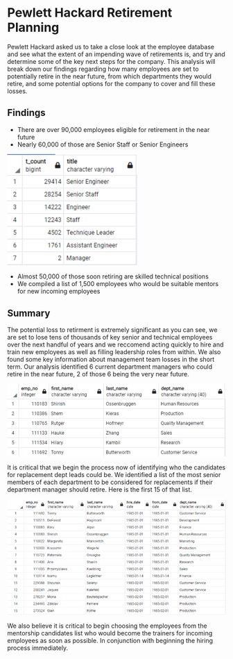 # Pewlett Hackard Retirement Planning

Pewlett Hackard asked us to take a close look at the employee database and see what the extent of an impending wave of retirements is, and try and determine some of the key next steps for the company. This analysis will break down our findings regarding how many employees are set to potentially retire in the near future, from which departments they would retire, and some potential options for the company to cover and fill these losses.

## Findings

- There are over 90,000 employees eligible for retirement in the near future
- Nearly 60,000 of those are Senior Staff or Senior Engineers

<img src="https://github.com/coryknuth/pewlett-hackard-analysis/blob/2aae5e215bbc5ad9f08cecfd0fbe17406a1c6f9b/retiring_titles.png" width="300" />

- Almost 50,000 of those soon retiring are skilled technical positions
- We compiled a list of 1,500 employees who would be suitable mentors for new incoming employees

## Summary

The potential loss to retirment is extremely significant as you can see, we are set to lose tens of thousands of key senior and technical employees over the next handful of years and we reccomend acting quickly to hire and train new employees as well as filling leadership roles from within. We also found some key information about management team losses in the short term. Our analysis identified 6 current department managers who could retire in the near future, 2 of those 6 being the very near future.

<img src="https://github.com/coryknuth/pewlett-hackard-analysis/blob/2aae5e215bbc5ad9f08cecfd0fbe17406a1c6f9b/retiring_managers.png" width="600" />

It is critical that we begin the process now of identifying who the candidates for replacement dept leads could be. We identified a list of the most senior members of each department to be considered for replacements if their department manager should retire. Here is the first 15 of that list.

<img src="https://github.com/coryknuth/pewlett-hackard-analysis/blob/2aae5e215bbc5ad9f08cecfd0fbe17406a1c6f9b/manager_candidates.png" width="600" />

We also believe it is critical to begin choosing the employees from the mentorship candidates list who would become the trainers for incoming employees as soon as possible. In conjunction with beginning the hiring process immediately.
